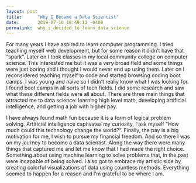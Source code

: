 ```yaml
---
layout: post
title:      "Why I Became a Data Scientist"
date:       2019-07-10 18:49:11 -0400
permalink:  why_i_decided_to_learn_data_science
---
```



For many years I have aspired to learn computer programming. I tried teaching myself web development, but for some reason it didn’t have that “spark”. Later on I took classes in my local community college on computer science. This interested me but it was a very broad field and some things were just boring and I thought I would never end up using them. Later on I reconsidered teaching myself to code and started browsing coding boot camps. I was young and naive so I didn’t really know what I was looking for. I found boot camps in all sorts of tech fields. I did some research and saw what these different fields were all about. There are three main things that attracted me to data science: learning high level math, developing artificial intelligence, and getting a job with higher pay.

I have always found math fun because it is a form of logical problem solving. Artificial intelligence captivates my curiosity, I ask myself “How much could this technology change the world?”. Finally, the pay is a big motivation for me, I wish to pursue my financial freedom.
And so there I was on my journey to become a data scientist. Along the way there were many things that captured me and let me know that I had made the right choice. Something about using machine learning to solve problems that, in the past were incapable of being solved. I also got to embrace my artistic side by creating colorful visualizations of data using countless methods. Everything seemed to happen for a reason and I’m grateful to be where I am.
